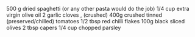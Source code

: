 500 g dried spaghetti (or any other pasta would do the job)
1/4 cup extra virgin olive oil
2 garlic cloves , (crushed) 
400g crushed tinned (preserved/chilled) tomatoes
1/2 tbsp red chilli flakes
100g black sliced olives
2 tbsp capers
1/4 cup chopped parsley